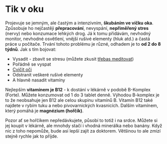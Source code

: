 # Tik v oku

Projevuje se jemným, ale častým a intenzivním, **škubáním ve víčku oka**. Způsobuje ho nejčastěji **přepracování**,  nevyspání, **nepřiměřený stres** (nervy) nebo konzumace lehkých drog. Já k tomu přidávám, nevhodný monitor, nevhodné osvětlení, vnější rušivé elementy (hluk atd.) a častá práce u počítače. Trvání tohoto problému je různé, odhadem je to **od 2 do 8 týdnů**. Jak s tím bojovat:

- Vysadit - zbavit se stresu (můžete zkusit [třebas meditovat](http://www.bdc.cz/ "Budhizmus Diamantové Cesty"))
- Pořádně se vyspat
- [ Cvičit oči](http://www.celostnimedicina.cz/oci-=-cviceni-zraku-pro-zdravou-dlouhovekost.htm "Oční cviky")
- Odstranit veškeré rušivé elementy
- A hlavně nasadit vitamíny

Nejlepším **vitamínem je B12** - k dostání v lékárně v podobě B-Komplex (Forte). Můžete konzumovat  od 1 do 3 tablet denně. Výhodou B-komplex je to že neobsahuje jen B12 ale celou skupinu vitamínů B. Vitamín B12 také najdete v rybím tuku a nebo pivovarnických kvasnicích. Dalším vitamínem, který pomáhá je **magnézium (hořčík)**. 

Pozor ať se hořčíkem nepředávkujete, působí to totiž i na srdce. Můžete si jej koupit v lékárně, ale mnohdy stačí i vhodná minerálka nebo banány. Když nic z toho nepomůže, bude asi lepší zajít za doktorem. Většinou to ale zmizí stejně rychle jak to příjde.
